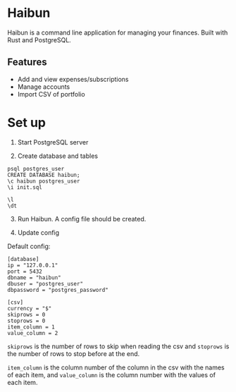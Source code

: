 # Haibun

Haibun is a command line application for managing your finances. Built with Rust and PostgreSQL.

## Features

- Add and view expenses/subscriptions
- Manage accounts
- Import CSV of portfolio

# Set up

1. Start PostgreSQL server

2. Create database and tables

```shell
psql postgres_user
CREATE DATABASE haibun;
\c haibun postgres_user
\i init.sql

\l
\dt
```

3. Run Haibun. A config file should be created.

4. Update config

Default config:
```
[database]
ip = "127.0.0.1"
port = 5432
dbname = "haibun"
dbuser = "postgres_user"
dbpassword = "postgres_password"

[csv]
currency = "$"
skiprows = 0
stoprows = 0
item_column = 1
value_column = 2
```

`skiprows` is the number of rows to skip when reading the csv and `stoprows` is the number of rows to stop before at the end.

`item_column` is the column number of the column in the csv with the names of each item, and `value_column` is the column number with the values of each item.
